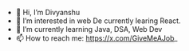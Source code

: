 - 👋 Hi, I’m Divyanshu
- 👀 I’m interested in web De currently learing React.
- 🌱 I’m currently learning Java, DSA, Web Dev
- 📫 How to reach me: https://x.com/GiveMeAJob_

